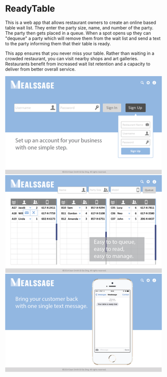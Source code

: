 ReadyTable
==========

This is a web app that allows restaurant owners to create an online based table wait list. They enter the party size, name, and number of the party. The party then gets placed in a queue. When a spot opens up they can "dequeue" a party which will remove them from the wait list and send a text to the party informing them that their table is ready.

This app ensures that you never miss your table. Rather than waiting in a crowded restaurant, you can visit nearby shops and art galleries. Restaurants benefit from increased wait list retention and a capacity to deliver from better overall service.

![login screen](https://raw.githubusercontent.com/sean-smith/ReadyTable/master/Design/screenshots/Homepage.png)
![queue screen](https://raw.githubusercontent.com/sean-smith/ReadyTable/master/Design/screenshots/User%20Page.png)
![send text](https://raw.githubusercontent.com/sean-smith/ReadyTable/master/Design/screenshots/Message%20Page.png)

